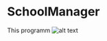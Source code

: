 # SchoolManager
This programm
![alt text](https://i.gyazo.com/3397a421f8f0620b53472f79b487a72c.png)
